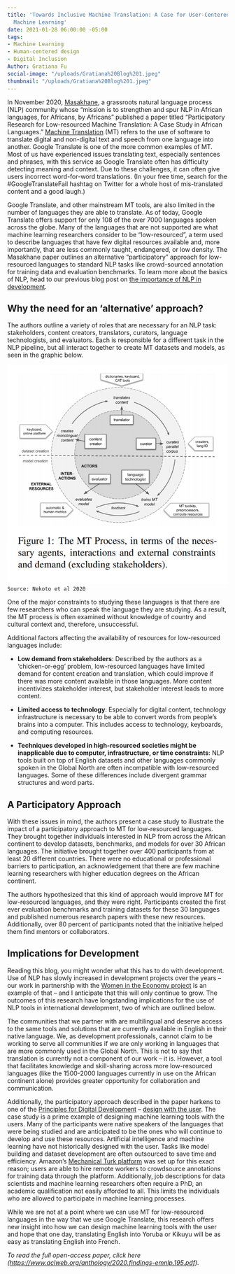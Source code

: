```yaml
---
title: 'Towards Inclusive Machine Translation: A Case for User-Centered Design in
  Machine Learning'
date: 2021-01-28 06:00:00 -05:00
tags:
- Machine Learning
- Human-centered design
- Digital Inclusion
Author: Gratiana Fu
social-image: "/uploads/Gratiana%20Blog%201.jpeg"
thumbnail: "/uploads/Gratiana%20Blog%201.jpeg"
---
```


In November 2020, [Masakhane](https://www.masakhane.io/), a grassroots natural language process (NLP) community whose “mission is to strengthen and spur NLP in African languages, for Africans, by Africans”  published a paper titled “Participatory Research for Low-resourced Machine Translation: A Case Study in African Languages.” [Machine Translation](http://) (MT) refers to the use of software to translate digital and non-digital text and speech from one language into another. Google Translate is one of the more common examples of MT. Most of us have experienced issues  translating text, especially sentences and phrases, with this service as Google Translate often has difficulty detecting meaning and context. Due to these challenges, it can often give users incorrect word-for-word translations. (In your free time, search for the #GoogleTranslateFail hashtag on Twitter for a whole host of mis-translated content and a good laugh.)

Google Translate, and other mainstream MT tools, are also limited in the number of languages they are able to translate. As of today, Google Translate offers support for only 108 of the over 7000 languages spoken across the globe. Many of the languages that are not supported are what machine learning researchers consider to be “low-resourced”, a term used to describe languages that have few digital resources available and, more importantly, that are less commonly taught, endangered, or low density. The Masakhane paper outlines an alternative “participatory” approach for low-resourced languages to standard NLP tasks like crowd-sourced annotation for training data and evaluation benchmarks. To learn more about the basics of NLP, head to our previous blog post on [the importance of NLP in development](https://dai-global-digital.com/unearthing-lessons-by-revisiting-not-reinventing-the-wheel-with-data-science.html).

<!--more-->

## Why the need for an ‘alternative’ approach?

The authors outline a variety of roles that are necessary for an NLP task: stakeholders, content creators, translators, curators, language technologists, and evaluators. Each is responsible for a different task in the NLP pipeline, but all interact together to create MT datasets and models, as seen in the graphic below.

![Gratiana Blog-a4beff.png](/uploads/Gratiana%20Blog-a4beff.png)`Source: Nekoto et al 2020`

One of the major constraints to studying these languages is that there are few researchers who can speak the language they are studying. As a result, the MT process is often examined without knowledge of country and cultural context and, therefore, unsuccessful.

Additional factors affecting the availability of resources for low-resourced languages include:

* **Low demand from stakeholders**: Described by the authors as a ‘chicken-or-egg’ problem, low-resourced languages have limited demand for content creation and translation, which could improve if there was more content available in those languages. More content incentivizes stakeholder interest, but stakeholder interest leads to more content.

* **Limited access to technology**: Especially for digital content, technology infrastructure is necessary to be able to convert words from people’s brains into a computer. This includes access to technology, keyboards, and computing resources.

* **Techniques developed in high-resourced societies might be inapplicable due to computer, infrastructure, or time constraints**: NLP tools built on top of English datasets and other languages commonly spoken in the Global North are often incompatible with low-resourced languages. Some of these differences include divergent grammar structures and word parts.

## A Participatory Approach

With these issues in mind, the authors present a case study to illustrate the impact of a participatory approach to MT for low-resourced languages. They brought together individuals interested in NLP from across the African continent to develop datasets, benchmarks, and models for over 30 African languages. The initiative brought together over 400 participants from at least 20 different countries. There were no educational or professional barriers to participation, an acknowledgement that there are few machine learning researchers with higher education degrees on the African continent.

The authors hypothesized that this kind of approach would improve MT for low-resourced languages, and they were right. Participants created the first ever evaluation benchmarks and training datasets for these 30 languages and published numerous research papers with these new resources. Additionally, over 80 percent of participants noted that the initiative helped them find mentors or collaborators.

## Implications for Development

Reading this blog, you might wonder what this has to do with development. Use of NLP has slowly increased in development projects over the years – our work in partnership with the [Women in the Economy project](https://dai-global-digital.com/reflections-on-machine-learning-for-gender-inclusion-in-afghanistan.html) is an example of that – and I anticipate that this will only continue to grow. The outcomes of this research have longstanding implications for the use of NLP tools in international development, two of which are outlined below.

The communities that we partner with are multilingual and deserve access to the same tools and solutions that are currently available in English in their native language. We, as development professionals, cannot claim to be working to serve all communities if we are only working in languages that are more commonly used in the Global North. This is not to say that translation is currently not a component of our work – it is. However, a tool that facilitates knowledge and skill-sharing across more low-resourced languages (like the 1500-2000 languages currently in use on the African continent alone) provides greater opportunity for collaboration and communication.

Additionally, the participatory approach described in the paper harkens to one of the [Principles for Digital Development](https://digitalprinciples.org/principles/) – [design with the user](https://digitalprinciples.org/principle/design-with-the-user/). The case study is a prime example of designing machine learning tools with the users. Many of the participants were native speakers of the languages that were being studied and are anticipated to be the ones who will continue to develop and use these resources. Artificial intelligence and machine learning have not historically designed with the user. Tasks like model building and dataset development are often outsourced to save time and efficiency. Amazon’s [Mechanical Turk platform](https://www.mturk.com/) was set up for this exact reason; users are able to hire remote workers to crowdsource annotations for training data through the platform. Additionally, job descriptions for data scientists and machine learning researchers often require a PhD, an academic qualification not easily afforded to all. This limits the individuals who are allowed to participate in machine learning processes.

While we are not at a point where we can use MT for low-resourced languages in the way that we use Google Translate, this research offers new insight into how we can design machine learning tools with the user and hope that one day, translating English into Yoruba or Kikuyu will be as easy as translating English into French.

*To read the full open-access paper, click here (https://www.aclweb.org/anthology/2020.findings-emnlp.195.pdf).*
